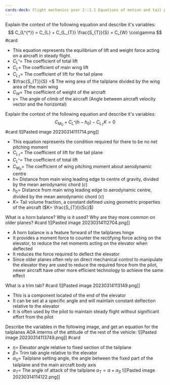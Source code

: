 ```yaml
---
cards-deck: Flight mechanics year 2::1.1 Equations of motion and tail plane equation
---
```


 
Explain the context of the following equation and describe it's variables:
$$ C_{L^{*}} = C_{L} + C_{L_{T}} \frac{S_{T}}{S} = C_{W} \cos\gamma  $$
#card  
- This equation represents the equilibrium of lift and weight force acting on a aircraft in steady flight.
- $C_{L^{*}}=$ The coefficient of total lift
- $C_{L}=$ The coefficient of main wing lift
- $C_{L_{T}}=$ The coefficient of lift for the tail plane
- $\frac{S_{T}}{S} =$ The wing area of the tailplane divided by the wing area of the main wing
- $C_{W}=$ The coefficient of weight of the aircraft
- $\gamma=$ The angle of climb of the aircraft (Angle between aircraft velocity vector and the horizontal)





Explain the context of the following equation and describe it's variables:
$$ C_{M_{0}} + C_{L^{*}} (h-h_{0}) - C_{L_{T}} K = 0 $$
#card 
![[Pasted image 20230314111714.png]]
- This equation represents the condition required for there to be no net pitching moment
- $C_{L_{T}}=$ The coefficient of lift for the tail plane
- $C_{L^{*}}=$ The coefficient of total lift
- $C_{M_{0}}=$ The coefficient of wing pitching moment about aerodynamic centre
- $h=$ Distance from main wing leading edge to centre of gravity, divided by the mean aerodynamic chord ($c$)
- $h_{0}=$ Distance from main wing leading edge to aerodynamic centre, divided by the mean aerodynamic chord ($c$)
- $K=$ Tail volume fraction, a constant defined using geometric properties of the aircraft ($K= \frac{S_{T}l}{Sc}$)

 


What is a horn balance? Why is it used? Why are they more common on older planes?
#card 
![[Pasted image 20230314112704.png]]
- A horn balance is a feature forward of the tailplanes hinge
- It provides a moment force to counter the rectifying force acting on the elevator, to reduce the net moments acting on the elevator when deflected
- It reduces the force required to deflect the elevator
- Since older planes often rely on direct mechanical control to manipulate the elevator they are used to reduce the required force from the pilot, newer aircraft  have other more efficient technology to achieve the same effect


What is a trim tab? 
#card 
![[Pasted image 20230314113149.png]]
- This is a component located of the end of the elevator
- It can be set at a specific angle and will maintain constant deflection relative to the elevator
- It is often used by the pilot to maintain steady flight without significant effort from the pilot




Describe the variables in the following image, and get an equation for the tailplanes AOA interms of the attitude of the rest of the vehicle:
![[Pasted image 20230314113748.png]]
#card 
- $\eta=$ Elevator angle relative to fixed section of the tailplane
- $\beta=$ Trim tab angle relative to the elevator
- $\alpha_{S}=$ Tailplane setting angle, the angle between the fixed part of the tailplane and the main aircraft body axis
- $\alpha_{T}=$ The angle of attack of the tailplane $\alpha_{T} =\alpha + \alpha_{S}$
![[Pasted image 20230314114122.png]]



